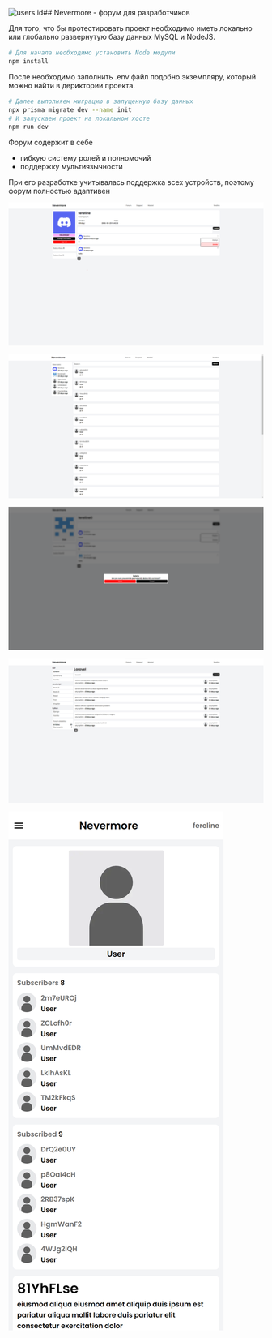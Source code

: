 ![users id](https://github.com/fereline0/nevermore/assets/159427697/a6514874-2c8b-495e-b111-84634c57937c)## Nevermore - форум для разработчиков

Для того, что бы протестировать проект необходимо иметь локально или глобально развернутую базу данных MySQL и NodeJS.

```bash
# Для начала необходимо установить Node модули
npm install
```

После необходимо заполнить .env файл подобно экземпляру, который можно найти в дериктории проекта.

```bash
# Далее выполняем миграцию в запущенную базу данных
npx prisma migrate dev --name init
# И запускаем проект на локальном хосте
npm run dev
```

Форум содержит в себе

- гибкую систему ролей и полномочий
- поддержку мультиязычности

При его разработке учитывалась поддержка всех устройств, поэтому форум полностью адаптивен

![alt text](https://github.com/fereline0/nevermore/blob/main/public/preview/users[id].png)

![alt text](https://github.com/fereline0/nevermore/blob/main/public/preview/users.png)

![alt text](https://github.com/fereline0/nevermore/blob/main/public/preview/modal.png)

![alt text](https://github.com/fereline0/nevermore/blob/main/public/preview/forums[id].png)

![alt text](<https://github.com/fereline0/nevermore/blob/main/public/preview/users[id](mobile).png>)
